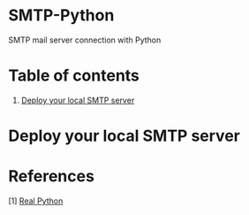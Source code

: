 # SMTP-Python
SMTP mail server connection with Python

# Table of contents
1. [Deploy your local SMTP server](#deploy-your-local-smtp-server)

# Deploy your local SMTP server

# References
[1] [Real Python](https://realpython.com/python-send-email/)